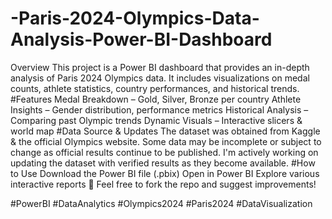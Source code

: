 # -Paris-2024-Olympics-Data-Analysis-Power-BI-Dashboard
Overview 
This project is a Power BI dashboard that provides an in-depth analysis of Paris 2024 Olympics data. It includes visualizations on medal counts, athlete statistics, country performances, and historical trends.
#Features
Medal Breakdown – Gold, Silver, Bronze per country
Athlete Insights – Gender distribution, performance metrics
Historical Analysis – Comparing past Olympic trends
Dynamic Visuals – Interactive slicers & world map
#Data Source & Updates
The dataset was obtained from Kaggle & the official Olympics website.
Some data may be incomplete or subject to change as official results continue to be published.
I'm actively working on updating the dataset with verified results as they become available.
#How to Use
Download the Power BI file (.pbix)
Open in Power BI
Explore various interactive reports
🚀 Feel free to fork the repo and suggest improvements!

#PowerBI #DataAnalytics #Olympics2024 #Paris2024 #DataVisualization

